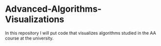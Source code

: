 # Advanced-Algorithms-Visualizations
In this repository I will put code that visualizes algorithms studied in the AA course at the university.

